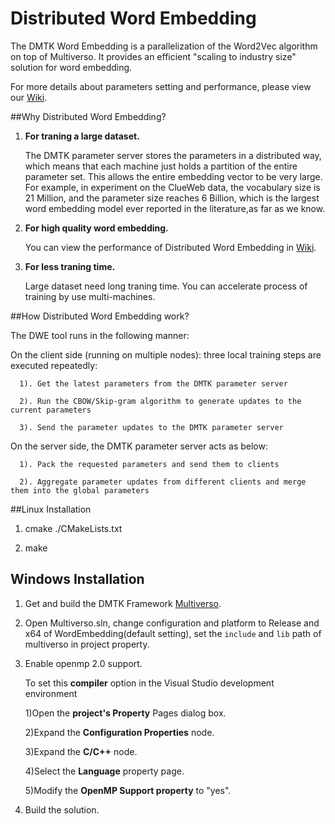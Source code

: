 Distributed Word Embedding
==========

The DMTK Word Embedding is a parallelization of the Word2Vec algorithm on top of Multiverso. It provides an efficient "scaling to industry size" solution for word embedding.

For more details about parameters setting and performance, please view our [Wiki](https://github.com/Microsoft/multiverso/wiki/Word-Embedding).

##Why Distributed Word Embedding?

1. **For traning a large dataset.**

   The DMTK parameter server stores the parameters in a distributed way, which means that each machine just holds a partition of the entire parameter set. This allows the entire embedding vector to be very large. For example, in experiment on the ClueWeb data, the vocabulary size is 21 Million, and the parameter size reaches 6 Billion, which is the largest word embedding model ever reported in the literature,as far as we know. 

2. **For high quality word embedding.**

   You can view the performance of Distributed Word Embedding in [Wiki](https://github.com/Microsoft/multiverso/wiki/Word-Embedding).

3. **For less traning time.**

   Large dataset need long traning time. You can accelerate process of training by use multi-machines.

##How Distributed Word Embedding work?

   The DWE tool runs in the following manner:

   On the client side (running on multiple nodes): three local training steps are executed repeatedly: 

      1). Get the latest parameters from the DMTK parameter server

      2). Run the CBOW/Skip-gram algorithm to generate updates to the current parameters

      3). Send the parameter updates to the DMTK parameter server

   On the server side, the DMTK parameter server acts as below:

      1). Pack the requested parameters and send them to clients

      2). Aggregate parameter updates from different clients and merge them into the global parameters

##Linux Installation

1. cmake ./CMakeLists.txt

2. make

## Windows Installation

1. Get and build the DMTK Framework [Multiverso](https://github.com/Microsoft/multiverso.git).

2. Open Multiverso.sln, change configuration and platform to Release and x64 of WordEmbedding(default setting), set the ```include``` and ```lib``` path of multiverso in project property.

3. Enable openmp 2.0 support.

   To set this **compiler** option in the Visual Studio development environment
  
   1)Open the **project's Property** Pages dialog box.
  
   2)Expand the **Configuration Properties** node.
  
   3)Expand the **C/C++** node.
  
   4)Select the **Language** property page.
  
   5)Modify the **OpenMP Support property** to "yes".
   
4. Build the solution.
